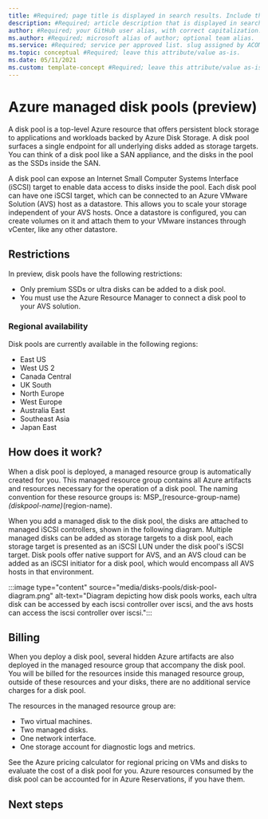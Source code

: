 ```yaml
---
title: #Required; page title is displayed in search results. Include the brand.
description: #Required; article description that is displayed in search results. 
author: #Required; your GitHub user alias, with correct capitalization.
ms.author: #Required; microsoft alias of author; optional team alias.
ms.service: #Required; service per approved list. slug assigned by ACOM.
ms.topic: conceptual #Required; leave this attribute/value as-is.
ms.date: 05/11/2021
ms.custom: template-concept #Required; leave this attribute/value as-is.
---
```


# Azure managed disk pools (preview)

A disk pool is a top-level Azure resource that offers persistent block storage to applications and workloads backed by Azure Disk Storage. A disk pool surfaces a single endpoint for all underlying disks added as storage targets. You can think of a disk pool like a SAN appliance, and the disks in the pool as the SSDs inside the SAN.

A disk pool can expose an Internet Small Computer Systems Interface (iSCSI) target to enable data access to disks inside the pool. Each disk pool can have one iSCSI target, which can be connected to an Azure VMware Solution (AVS) host as a datastore. This allows you to scale your storage independent of your AVS hosts. Once a datastore is configured, you can create volumes on it and attach them to your VMware instances through vCenter, like any other datastore.

## Restrictions

In preview, disk pools have the following restrictions:

- Only premium SSDs or ultra disks can be added to a disk pool.
- You must use the Azure Resource Manager to connect a disk pool to your AVS solution.

### Regional availability

Disk pools are currently available in the following regions:

- East US
- West US 2
- Canada Central
- UK South
- North Europe
- West Europe
- Australia East
- Southeast Asia
- Japan East

## How does it work?

When a disk pool is deployed, a managed resource group is automatically created for you. This managed resource group contains all Azure artifacts and resources necessary for the operation of a disk pool. The naming convention for these resource groups is: MSP_(resource-group-name)_(diskpool-name)_(region-name).

When you add a managed disk to the disk pool, the disks are attached to managed iSCSI controllers, shown in the following diagram. Multiple managed disks can be added as storage targets to a disk pool, each storage target is presented as an iSCSI LUN under the disk pool's iSCSI target. Disk pools offer native support for AVS, and an AVS cloud can be added as an iSCSI initiator for a disk pool, which would encompass all AVS hosts in that environment.

:::image type="content" source="media/disks-pools/disk-pool-diagram.png" alt-text="Diagram depicting how disk pools works, each ultra disk can be accessed by each iscsi controller over iscsi, and the avs hosts can access the iscsi controller over iscsi.":::

## Billing

When you deploy a disk pool, several hidden Azure artifacts are also deployed in the managed resource group that accompany the disk pool. You will be billed for the resources inside this managed resource group, outside of these resources and your disks, there are no additional service charges for a disk pool.

The resources in the managed resource group are:

- Two virtual machines.
- Two managed disks.
- One network interface.
- One storage account for diagnostic logs and metrics.

See the Azure pricing calculator for regional pricing on VMs and disks to evaluate the cost of a disk pool for you. Azure resources consumed by the disk pool can be accounted for in Azure Reservations, if you have them.


## Next steps

